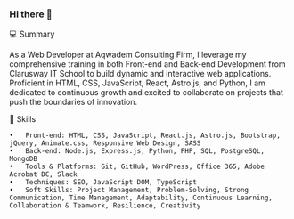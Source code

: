 ### Hi there 👋

💻 Summary

As a Web Developer at Aqwadem Consulting Firm, I leverage my comprehensive training in both Front-end and Back-end Development from Clarusway IT School to build dynamic and interactive web applications. Proficient in HTML, CSS, JavaScript, React, Astro.js, and Python, I am dedicated to continuous growth and excited to collaborate on projects that push the boundaries of innovation.

🚀 Skills

	•	Front-end: HTML, CSS, JavaScript, React.js, Astro.js, Bootstrap, jQuery, Animate.css, Responsive Web Design, SASS
	•	Back-end: Node.js, Express.js, Python, PHP, SQL, PostgreSQL, MongoDB
	•	Tools & Platforms: Git, GitHub, WordPress, Office 365, Adobe Acrobat DC, Slack
	•	Techniques: SEO, JavaScript DOM, TypeScript
	•	Soft Skills: Project Management, Problem-Solving, Strong Communication, Time Management, Adaptability, Continuous Learning, Collaboration & Teamwork, Resilience, Creativity

